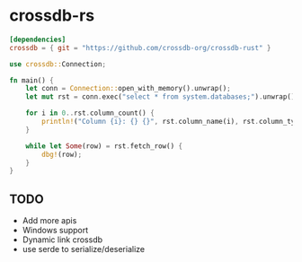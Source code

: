 # crossdb-rs

```toml
[dependencies]
crossdb = { git = "https://github.com/crossdb-org/crossdb-rust" }
```

```rs
use crossdb::Connection;

fn main() {
    let conn = Connection::open_with_memory().unwrap();
    let mut rst = conn.exec("select * from system.databases;").unwrap();

    for i in 0..rst.column_count() {
        println!("Column {i}: {} {}", rst.column_name(i), rst.column_type(i));
    }

    while let Some(row) = rst.fetch_row() {
        dbg!(row);
    }
}
```

## TODO
* Add more apis
* Windows support
* Dynamic link crossdb
* use serde to serialize/deserialize
